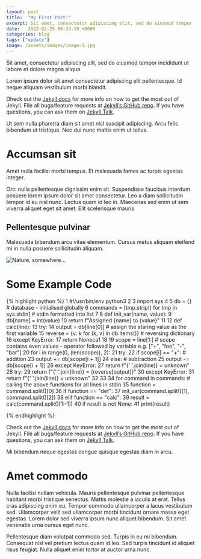 ```yaml
---
layout: post
title:  "My First Post!"
excerpt: Sit amet, consectetur adipiscing elit, sed do eiusmod tempor
date:   2022-02-25 00:33:19 +0000
categories: blog
tags: ["update"]
image: /assets/images/image-1.jpg
---
```

Sit amet, consectetur adipiscing elit, sed do eiusmod tempor incididunt ut labore et dolore magna aliqua. 

Lorem ipsum dolor sit amet consectetur adipiscing elit pellentesque. Id neque aliquam vestibulum morbi blandit. 

Dheck out the [Jekyll docs][jekyll-docs] for more info on how to get the most out of Jekyll. File all bugs/feature requests at [Jekyll’s GitHub repo][jekyll-gh]. If you have questions, you can ask them on [Jekyll Talk][jekyll-talk].

Ut sem nulla pharetra diam sit amet nisl suscipit adipiscing. Arcu felis bibendum ut tristique. Nec dui nunc mattis enim ut tellus.

# Accumsan sit
Amet nulla facilisi morbi tempus. Et malesuada fames ac turpis egestas integer. 

Orci nulla pellentesque dignissim enim sit. Suspendisse faucibus interdum posuere lorem ipsum dolor sit amet consectetur. Leo a diam sollicitudin tempor id eu nisl nunc. Lectus quam id leo in. Maecenas sed enim ut sem viverra aliquet eget sit amet. Elit scelerisque mauris 
## Pellentesque pulvinar
Malesuada bibendum arcu vitae elementum. Cursus metus aliquam eleifend mi in nulla posuere sollicitudin aliquam. 


![Nature, somewhere...](/assets/images/image-2.jpg)


# Some Example Code

{% highlight python %}
1 #!/usr/bin/env python3
2 
3 import sys
4 
5 db = {}												    # database - initialised globally
6 commands = [tmp.strip() for tmp in sys.stdin]		    # stdin formatted into list
7 
8 def init_var(name, value):
9     db[name] = int(value)
10     return f"Assigned {name} to {value}"
11 
12 def calc(line):
13     try:
14         output = db[line[0]]		                    # assign the staring value as the first variable
15         reverse = {v: k for (k, v) in db.items()}	    # reversing dictionary
16     except KeyError:
17         return Noneca1
18 
19     scope = line[1:]				                    # scope contains even values - operator followed by variable e.g. ["+", "foo", "-", "bar"]
20     for i in range(0, (len(scope)), 2):
21         try:
22             if scope[i] == "+":		                    # addition
23                 output += db[scope[i + 1]]
24             else:					                    # subtraction
25                 output -= db[scope[i + 1]]
26         except KeyError:
27             return f"{' '.join(line)} = unknown"
28     try:
29         return f"{' '.join(line)} = {reverse[output]}"
30     except KeyError:
31         return f"{' '.join(line)} = unknown"
32 
33 
34 for command in commands:                                # calling the above functions for all lines in stdin
35     function = command.split()[0]
36     if function == "def":
37         init_var(command.split()[1], command.split()[2])
38     elif function == "calc":
39         result = calc(command.split()[1:-1])
40         if result is not None:
41             print(result)

{% endhighlight %}

Check out the [Jekyll docs][jekyll-docs] for more info on how to get the most out of Jekyll. File all bugs/feature requests at [Jekyll’s GitHub repo][jekyll-gh]. If you have questions, you can ask them on [Jekyll Talk][jekyll-talk].

Mi bibendum neque egestas congue quisque egestas diam in arcu.

# Amet commodo
Nulla facilisi nullam vehicula. Mauris pellentesque pulvinar pellentesque habitant morbi tristique senectus. Mattis molestie a iaculis at erat. Tellus cras adipiscing enim eu. Tempor commodo ullamcorper a lacus vestibulum sed. Ullamcorper velit sed ullamcorper morbi tincidunt ornare massa eget egestas. Lorem dolor sed viverra ipsum nunc aliquet bibendum. Sit amet venenatis urna cursus eget nunc. 

Pellentesque diam volutpat commodo sed. Turpis in eu mi bibendum. Consequat nisl vel pretium lectus quam id leo. Sed turpis tincidunt id aliquet risus feugiat. Nulla aliquet enim tortor at auctor urna nunc.

[jekyll-docs]: https://jekyllrb.com/docs/home
[jekyll-gh]:   https://github.com/jekyll/jekyll
[jekyll-talk]: https://talk.jekyllrb.com/
